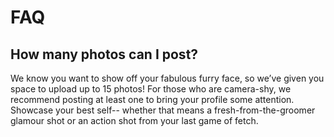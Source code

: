 # FAQ
 
## How many photos can I post?
 
We know you want to show off your fabulous furry face, so we’ve given you space to upload up to 15 photos! For those who are camera-shy, we recommend posting at least one to bring your profile some attention. Showcase your best self-- whether that means a fresh-from-the-groomer glamour shot or an action shot from your last game of fetch.
